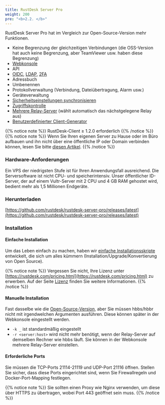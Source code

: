 ```yaml
---
title: RustDesk Server Pro
weight: 200
pre: "<b>2.2. </b>"
---
```


RustDesk Server Pro hat im Vergleich zur Open-Source-Version mehr Funktionen.

- Keine Begrenzung der gleichzeitigen Verbindungen (die OSS-Version hat auch keine Begrenzung, aber TeamViewer usw. haben diese Begrenzung)
- [Webkonsole](https://rustdesk.com/docs/de/self-host/rustdesk-server-pro/console/)
- API
- [OIDC](https://rustdesk.com/docs/de/self-host/rustdesk-server-pro/oidc/), [LDAP](https://rustdesk.com/docs/de/self-host/rustdesk-server-pro/ldap/), [2FA](https://rustdesk.com/docs/de/self-host/rustdesk-server-pro/2fa/)
- Adressbuch
- Umbenennen
- Protokollverwaltung (Verbindung, Dateiübertragung, Alarm usw.)
- Geräteverwaltung
- [Sicherheitseinstellungen synchronisieren](https://rustdesk.com/docs/de/self-host/rustdesk-server-pro/strategy/)
- [Zugriffskontrolle](https://rustdesk.com/docs/de/self-host/rustdesk-server-pro/permissions/)
- [Mehrere Relay-Server](https://rustdesk.com/docs/de/self-host/rustdesk-server-pro/relay/) (wählt automatisch das nächstgelegene Relay aus)
- [Benutzerdefinierter Client-Generator](https://rustdesk.com/docs/de/self-host/client-configuration/#1-benutzerdefinierter-client-generator-nur-pro)

{{% notice note %}}
RustDesk-Client ≥ 1.2.0 erforderlich
{{% /notice %}}
{{% notice note %}}
Wenn Sie Ihren eigenen Server zu Hause oder im Büro aufbauen und ihn nicht über eine öffentliche IP oder Domain verbinden können, lesen Sie bitte [diesen Artikel](https://rustdesk.com/docs/en/self-host/nat-loopback-issues/).
{{% /notice %}}

### Hardware-Anforderungen

Ein VPS der niedrigsten Stufe ist für Ihren Anwendungsfall ausreichend. Die Serversoftware ist nicht CPU- und speicherintensiv. Unser öffentlicher ID-Server, der auf einem Vultr-Server mit 2 CPU und 4 GB RAM gehostet wird, bedient mehr als 1,5 Millionen Endgeräte.

### Herunterladen

[https://github.com/rustdesk/rustdesk-server-pro/releases/latest](https://github.com/rustdesk/rustdesk-server-pro/releases/latest)

### Installation

#### Einfache Installation

Um das Leben einfach zu machen, haben wir [einfache Installationsskripte](https://rustdesk.com/docs/de/self-host/rustdesk-server-pro/installscript/) entwickelt, die sich um alles kümmern (Installation/Upgrade/Konvertierung von Open Source).

{{% notice note %}}
Vergessen Sie nicht, Ihre Lizenz unter [https://rustdesk.com/pricing.html](https://rustdesk.com/pricing.html) zu erwerben. Auf der Seite [Lizenz](https://rustdesk.com/docs/de/self-host/rustdesk-server-pro/license/) finden Sie weitere Informationen.
{{% /notice %}}

#### Manuelle Installation

Fast dasselbe wie die [Open-Source-Version](https://rustdesk.com/docs/de/self-host/rustdesk-server-oss/install/), aber Sie müssen hbbs/hbbr nicht mit irgendwelchen Argumenten ausführen. Diese können später in der Webkonsole eingestellt werden.

- `-k _` ist standardmäßig eingestellt
- `-r <server:host>` wird nicht mehr benötigt, wenn der Relay-Server auf demselben Rechner wie hbbs läuft. Sie können in der Webkonsole mehrere Relay-Server einstellen.

#### Erforderliche Ports

Sie müssen die TCP-Ports 21114-21119 und UDP-Port 21116 öffnen. Stellen Sie sicher, dass diese Ports eingerichtet sind, wenn Sie Firewallregeln und Docker-Port-Mapping festlegen.

{{% notice note %}}
Sie sollten einen Proxy wie Nginx verwenden, um diese über HTTPS zu übertragen, wobei Port 443 geöffnet sein muss.
{{% /notice %}}
